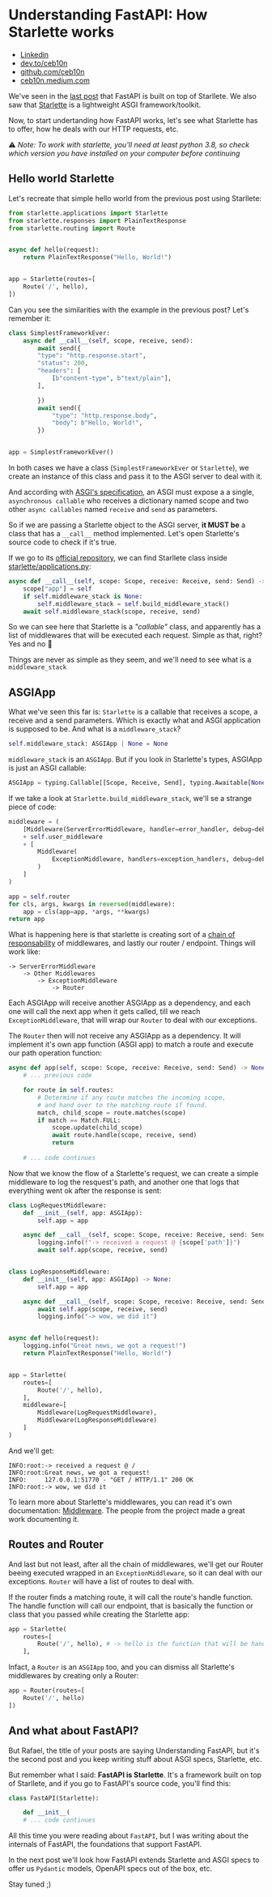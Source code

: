 # Understanding FastAPI: How Starlette works

* [Linkedin](https://www.linkedin.com/pulse/understanding-fastapi-how-starlette-works-rafael-de-oliveira-marques-juflf)
* [dev.to/ceb10n](https://dev.to/ceb10n/understanding-fastapi-how-starlette-works-43i1)
* [github.com/ceb10n](https://github.com/ceb10n/blog-posts/tree/master/understanding-fastapi-how-starlette-works)
* [ceb10n.medium.com](https://ceb10n.medium.com/understanding-fastapi-how-starlette-works-d518a3d22222)

We've seen in the [last post](https://dev.to/ceb10n/understanding-fastapi-the-basics-246j) that FastAPI is built on top of Starllete. We also saw that [Starlette](https://www.starlette.io/) is a lightweight ASGI framework/toolkit.

Now, to start undertanding how FastAPI works, let's see what Starlette has to offer, how he deals with our HTTP requests, etc.

⚠️ _Note: To work with starlette, you'll need at least python 3.8, so check which version you have installed on your computer before continuing_

## Hello world Starlette

Let's recreate that simple hello world from the previous post using Starllete:

```python
from starlette.applications import Starlette
from starlette.responses import PlainTextResponse
from starlette.routing import Route


async def hello(request):
    return PlainTextResponse("Hello, World!")


app = Starlette(routes=[
    Route('/', hello),
])

```

Can you see the similarities with the example in the previous post? Let's remember it:

```python
class SimplestFrameworkEver:
    async def __call__(self, scope, receive, send):
        await send({
        "type": "http.response.start",
        "status": 200,
        "headers": [
            [b"content-type", b"text/plain"],
        ],

        })
        await send({
            "type": "http.response.body",
            "body": b"Hello, World!",
        })


app = SimplestFrameworkEver()
```

In both cases we have a class (`SimplestFrameworkEver` or `Starlette`), we create an instance of this class and pass it to the ASGI server to deal with it.

And according with [ASGI's specification](https://asgi.readthedocs.io/en/latest/index.html), an ASGI must expose a a single, `asynchronous callable` who receives a dictionary named scope and two other `async callables` named `receive` and `send` as parameters.

So if we are passing a Starlette object to the ASGI server, **it MUST be** a class that has a `__call__` method implemented. Let's open Starlette's source code to check if it's true.

If we go to its [official repository](https://github.com/encode/starlette/), we can find Starllete class inside [starlette/applications.py](https://github.com/encode/starlette/blob/master/starlette/applications.py):

```python
async def __call__(self, scope: Scope, receive: Receive, send: Send) -> None:
    scope["app"] = self
    if self.middleware_stack is None:
        self.middleware_stack = self.build_middleware_stack()
    await self.middleware_stack(scope, receive, send)
```

So we can see here that Starlette is a _"callable"_ class, and apparently has a list of middlewares that will be executed each request. Simple as that, right? Yes and no 🤣

Things are never as simple as they seem, and we'll need to see what is a `middleware_stack`

## ASGIApp

What we've seen this far is: `Starlette` is a callable that receives a scope, a receive and a send parameters. Which is exactly what and ASGI application is supposed to be. And what is a `middleware_stack`?

```python
self.middleware_stack: ASGIApp | None = None
```

`middleware_stack` is an `ASGIApp`. But if you look in Starlette's types, ASGIApp is just an ASGI callable:

```python
ASGIApp = typing.Callable[[Scope, Receive, Send], typing.Awaitable[None]]
```

If we take a look at `Starlette.build_middleware_stack`, we'll se a strange piece of code:

```python
middleware = (
    [Middleware(ServerErrorMiddleware, handler=error_handler, debug=debug)]
    + self.user_middleware
    + [
        Middleware(
            ExceptionMiddleware, handlers=exception_handlers, debug=debug
        )
    ]
)

app = self.router
for cls, args, kwargs in reversed(middleware):
    app = cls(app=app, *args, **kwargs)
return app
```

What is happening here is that starlette is creating sort of a [chain of responsability](https://refactoring.guru/design-patterns/chain-of-responsibility) of middlewares, and lastly our router / endpoint. Things will work like:

```
-> ServerErrorMiddleware
    -> Other Middlewares
        -> ExceptionMiddleware
            -> Router
```

Each ASGIApp will receive another ASGIApp as a dependency, and each one will call the next app when it gets called, till we reach `ExceptionMiddleware`, that will wrap our `Router` to deal with our exceptions.

The `Router` then will not receive any ASGIApp as a dependency. It will implement it's own app function (ASGI app) to match a route and execute our path operation function:

```python
async def app(self, scope: Scope, receive: Receive, send: Send) -> None:
    # ... previous code

    for route in self.routes:
        # Determine if any route matches the incoming scope,
        # and hand over to the matching route if found.
        match, child_scope = route.matches(scope)
        if match == Match.FULL:
            scope.update(child_scope)
            await route.handle(scope, receive, send)
            return
     
    # ... code continues
```

Now that we know the flow of a Starlette's request, we can create a simple middleware to log the resquest's path, and another one that logs that everything went ok after the response is sent:

```python
class LogRequestMiddleware:
    def __init__(self, app: ASGIApp):
        self.app = app

    async def __call__(self, scope: Scope, receive: Receive, send: Send):
        logging.info(f"-> received a request @ {scope['path']}")
        await self.app(scope, receive, send)


class LogResponseMiddleware:
    def __init__(self, app: ASGIApp) -> None:
        self.app = app

    async def __call__(self, scope: Scope, receive: Receive, send: Send):
        await self.app(scope, receive, send)
        logging.info("-> wow, we did it")


async def hello(request):
    logging.info("Great news, we got a request!")
    return PlainTextResponse("Hello, World!")


app = Starlette(
    routes=[
        Route('/', hello),
    ],
    middleware=[
        Middleware(LogRequestMiddleware),
        Middleware(LogResponseMiddleware)
    ]
)
```

And we'll get:

```shell
INFO:root:-> received a request @ /
INFO:root:Great news, we got a request!
INFO:     127.0.0.1:51770 - "GET / HTTP/1.1" 200 OK
INFO:root:-> wow, we did it
```

To learn more about Starlette's middlewares, you can read it's own documentation: [Middleware](https://www.starlette.io/middleware/). The people from the project made a great work documenting it.

## Routes and Router

And last but not least, after all the chain of middlewares, we'll get our Router beeing executed wrapped in an `ExceptionMiddleware`, so it can deal with our exceptions. `Router` will have a list of routes to deal with.

If the router finds a matching route, it will call the route's handle function. The handle function will call our endpoint, that is basically the function or class that you passed while creating the Starlette app:

```python
app = Starlette(
    routes=[
        Route('/', hello), # -> hello is the function that will be handled by Router's handle
    ],
```

Infact, a `Router` is an `ASGIApp` too, and you can dismiss all Starlette's middlewares by creating only a Router:

```python
app = Router(routes=[
    Route('/', hello)
])
```

## And what about FastAPI?

But Rafael, the title of your posts are saying Understanding FastAPI, but it's the second post and you keep writing stuff about ASGI specs, Starlette, etc.

But remember what I said: **FastAPI is Starlette**. It's a framework built on top of Starllete, and if you go to FastAPI's source code, you'll find this:

```python
class FastAPI(Starlette):

    def __init__(
    # ... code continues
```

All this time you were reading about `FastAPI`, but I was writing about the internals of FastAPI, the foundations that support FastAPI.

In the next post we'll look how FastAPI extends Starlette and ASGI specs to offer us `Pydantic` models, OpenAPI specs out of the box, etc.

Stay tuned ;)
